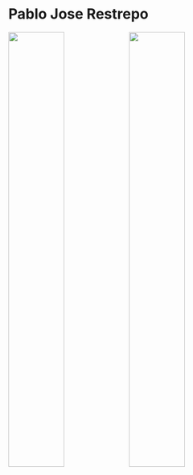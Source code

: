 # Pablo Jose Restrepo

<img align="left" width="47%" src="https://github-readme-stats.vercel.app/api?username=pablo736&show_icons=true&theme=radical" />

<img align="left" width="47%" src="https://github-readme-stats.vercel.app/api/top-langs/?username=pablo736&layout=compact" />
